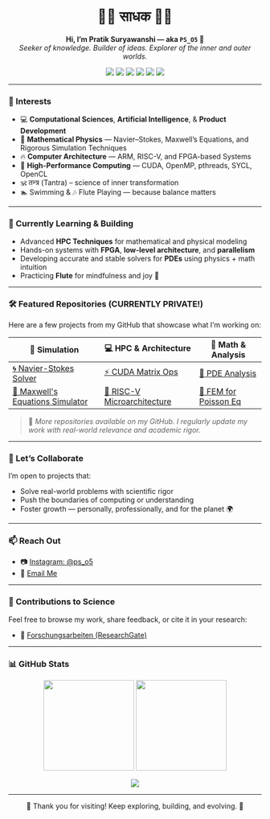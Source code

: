 <h1 align="center">🙏🏻 साधक 🙏🏻</h1>

<p align="center">
  <b>Hi, I’m Pratik Suryawanshi — aka <code>PS_O5</code> 👋</b><br>
  <i>Seeker of knowledge. Builder of ideas. Explorer of the inner and outer worlds.</i>
</p>

<p align="center">
  <img src="https://img.shields.io/badge/HPC-CUDA%20%7C%20OpenMP%20%7C%20SYCL-brightgreen?logo=nvidia&logoColor=white"/>
  <img src="https://img.shields.io/badge/Architecture-ARM%20%7C%20RISC--V-blue?logo=arm&logoColor=white"/>
  <img src="https://img.shields.io/badge/FPGA-Verilog%20%7C%20SystemVerilog-orange?logo=intel"/>
  <img src="https://img.shields.io/badge/Simulation-Navier--Stokes%20%7C%20Maxwell's%20Eq-yellow?logo=codeforces&logoColor=black"/>
  <img src="https://img.shields.io/badge/Spiritual-तन्त्र%20(Tantra)-red"/>
  <img src="https://img.shields.io/badge/Flute-Learning-blueviolet"/>
</p>

---

### 👀 Interests
- 💻 **Computational Sciences**, **Artificial Intelligence**, & **Product Development**
- 🧬 **Mathematical Physics** — Navier–Stokes, Maxwell’s Equations, and Rigorous Simulation Techniques
- 🔥 **Computer Architecture** — ARM, RISC-V, and FPGA-based Systems
- 🔧 **High-Performance Computing** — CUDA, OpenMP, pthreads, SYCL, OpenCL
- 🕉️ तन्त्र (Tantra) – science of inner transformation  
- 🏊 Swimming & 🎶 Flute Playing — because balance matters

---

### 🌱 Currently Learning & Building
- Advanced **HPC Techniques** for mathematical and physical modeling  
- Hands-on systems with **FPGA**, **low-level architecture**, and **parallelism**  
- Developing accurate and stable solvers for **PDEs** using physics + math intuition  
- Practicing **Flute** for mindfulness and joy 🎵

---

### 🛠️ Featured Repositories (CURRENTLY PRIVATE!)
Here are a few projects from my GitHub that showcase what I’m working on:

| 🔬 Simulation | 💻 HPC & Architecture | 📐 Math & Analysis |
|--------------|----------------------|--------------------|
| [🌀 Navier-Stokes Solver](https://github.com/your-username/navier-stokes-solver) | [⚡ CUDA Matrix Ops](https://github.com/your-username/cuda-matrix-ops) | [📘 PDE Analysis](https://github.com/your-username/pde-analysis) |
| [📡 Maxwell's Equations Simulator](https://github.com/your-username/maxwells-sim) | [🔩 RISC-V Microarchitecture](https://github.com/your-username/riscv-arch) | [🧮 FEM for Poisson Eq](https://github.com/your-username/fem-poisson) |

> 🔗 *More repositories available on my GitHub. I regularly update my work with real-world relevance and academic rigor.*

---

### 🤝 Let’s Collaborate
I’m open to projects that:
- Solve real-world problems with scientific rigor  
- Push the boundaries of computing or understanding  
- Foster growth — personally, professionally, and for the planet 🌍

---

### 📫 Reach Out
- 📷 [Instagram: @ps_o5](https://www.instagram.com/ps_o5)  
- 📧 [Email Me](mailto:patsuryawanshi@gmail.com?subject=[GitHub])  

---

### 📝 Contributions to Science
Feel free to browse my work, share feedback, or cite it in your research:

- 🔬 [Forschungsarbeiten (ResearchGate)](https://www.researchgate.net/profile/Pratik-Suryawanshi-7)

---

### 📊 GitHub Stats

<p align="center">
  <img src="https://github-readme-stats.vercel.app/api?username=ps-o5&show_icons=true&theme=radical" height="180">
  <img src="https://github-readme-stats.vercel.app/api/top-langs/?username=ps-o5&layout=compact&theme=radical" height="180">
</p>

<p align="center">
  <img src="https://streak-stats.demolab.com?user=ps-o5&theme=radical&hide_border=true" />
</p>

---

<p align="center">
  🌟 Thank you for visiting! Keep exploring, building, and evolving. 🌟  
</p>
